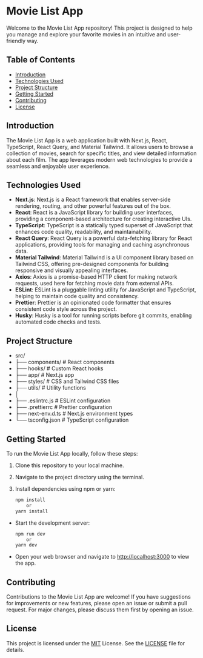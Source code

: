 # Movie List App

Welcome to the Movie List App repository! This project is designed to help you manage and explore your favorite movies in an intuitive and user-friendly way.

## Table of Contents

- [Introduction](#introduction)
- [Technologies Used](#technologies-used)
- [Project Structure](#project-structure)
- [Getting Started](#getting-started)
- [Contributing](#contributing)
- [License](#license)

## Introduction

The Movie List App is a web application built with Next.js, React, TypeScript, React Query, and Material Tailwind. It allows users to browse a collection of movies, search for specific titles, and view detailed information about each film. The app leverages modern web technologies to provide a seamless and enjoyable user experience.

## Technologies Used

- **Next.js**: Next.js is a React framework that enables server-side rendering, routing, and other powerful features out of the box.
- **React**: React is a JavaScript library for building user interfaces, providing a component-based architecture for creating interactive UIs.
- **TypeScript**: TypeScript is a statically typed superset of JavaScript that enhances code quality, readability, and maintainability.
- **React Query**: React Query is a powerful data-fetching library for React applications, providing tools for managing and caching asynchronous data.
- **Material Tailwind**: Material Tailwind is a UI component library based on Tailwind CSS, offering pre-designed components for building responsive and visually appealing interfaces.
- **Axios**: Axios is a promise-based HTTP client for making network requests, used here for fetching movie data from external APIs.
- **ESLint**: ESLint is a pluggable linting utility for JavaScript and TypeScript, helping to maintain code quality and consistency.
- **Prettier**: Prettier is an opinionated code formatter that ensures consistent code style across the project.
- **Husky**: Husky is a tool for running scripts before git commits, enabling automated code checks and tests.

## Project Structure

- src/
- ├── components/ # React components
- ├── hooks/ # Custom React hooks
- ├── app/ # Next.js app
- ├── styles/ # CSS and Tailwind CSS files
- ├── utils/ # Utility functions
- │
- ├── .eslintrc.js # ESLint configuration
- ├── .prettierrc # Prettier configuration
- ├── next-env.d.ts # Next.js environment types
- └── tsconfig.json # TypeScript configuration

## Getting Started

To run the Movie List App locally, follow these steps:

1. Clone this repository to your local machine.
2. Navigate to the project directory using the terminal.
3. Install dependencies using npm or yarn:

   ```bash
   npm install
       or
   yarn install
   ```

- Start the development server:

  ```bash
  npm run dev
      or
  yarn dev
  ```

- Open your web browser and navigate to [http://localhost:3000](http://localhost:3000) to view the app.

## Contributing

Contributions to the Movie List App are welcome! If you have suggestions for improvements or new features, please open an issue or submit a pull request. For major changes, please discuss them first by opening an issue.

## License

This project is licensed under the [MIT](./MIT) License. See the [LICENSE](./LICENSE) file for details.
